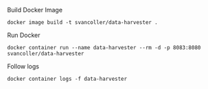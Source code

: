 Build Docker Image  
  
	docker image build -t svancoller/data-harvester .
  
Run Docker

	docker container run --name data-harvester --rm -d -p 8083:8080 svancoller/data-harvester
	
Follow logs
	
	docker container logs -f data-harvester
	
